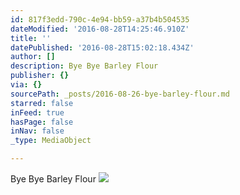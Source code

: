 ```yaml
---
id: 817f3edd-790c-4e94-bb59-a37b4b504535
dateModified: '2016-08-28T14:25:46.910Z'
title: ''
datePublished: '2016-08-28T15:02:18.434Z'
author: []
description: Bye Bye Barley Flour
publisher: {}
via: {}
sourcePath: _posts/2016-08-26-bye-barley-flour.md
starred: false
inFeed: true
hasPage: false
inNav: false
_type: MediaObject

---
```

Bye Bye Barley Flour
![](https://the-grid-user-content.s3-us-west-2.amazonaws.com/688c0e40-57e0-49be-8008-c1eb43faca53.jpg)